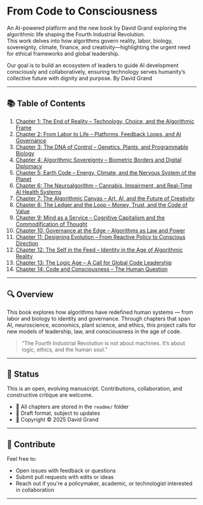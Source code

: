 # From Code to Consciousness

An AI-powered platform and the new book by David Grand exploring the algorithmic life shaping the Fourth Industrial Revolution.  
This work delves into how algorithms govern reality, labor, biology, sovereignty, climate, finance, and creativity—highlighting the urgent need for ethical frameworks and global leadership.  

Our goal is to build an ecosystem of leaders to guide AI development consciously and collaboratively, ensuring technology serves humanity’s collective future with dignity and purpose. 
By David Grand

---

## 📚 Table of Contents

1. [Chapter 1: The End of Reality – Technology, Choice, and the Algorithmic Frame](readme/chapter1.md)  
2. [Chapter 2: From Labor to Life – Platforms, Feedback Loops, and AI Governance](readme/chapter2.md)  
3. [Chapter 3: The DNA of Control – Genetics, Plants, and Programmable Biology](readme/chapter3.md)  
4. [Chapter 4: Algorithmic Sovereignty – Biometric Borders and Digital Diplomacy](readme/chapter4.md)  
5. [Chapter 5: Earth Code – Energy, Climate, and the Nervous System of the Planet](readme/chapter5.md)  
6. [Chapter 6: The Neuroalgorithm – Cannabis, Impairment, and Real-Time AI Health Systems](readme/chapter6.md)  
7. [Chapter 7: The Algorithmic Canvas – Art, AI, and the Future of Creativity](readme/chapter7.md)  
8. [Chapter 8: The Ledger and the Loop – Money, Trust, and the Code of Value](readme/chapter8.md)  
9. [Chapter 9: Mind as a Service – Cognitive Capitalism and the Commodification of Thought](readme/chapter9.md)  
10. [Chapter 10: Governance at the Edge – Algorithms as Law and Power](readme/chapter10.md)  
11. [Chapter 11: Designing Evolution – From Reactive Policy to Conscious Direction](readme/chapter11.md)  
12. [Chapter 12: The Self in the Feed – Identity in the Age of Algorithmic Reality](readme/chapter12.md)  
13. [Chapter 13: The Logic Age – A Call for Global Code Leadership](readme/chapter13.md)  
14. [Chapter 14: Code and Consciousness – The Human Question](readme/chapter14.md)  

---

## 🔍 Overview

This book explores how algorithms have redefined human systems — from labor and biology to identity and governance. Through chapters that span AI, neuroscience, economics, plant science, and ethics, this project calls for new models of leadership, law, and consciousness in the age of code.

> “The Fourth Industrial Revolution is not about machines. It’s about logic, ethics, and the human soul.”

---

## 🚧 Status

This is an open, evolving manuscript. Contributions, collaboration, and constructive critique are welcome.

- 📁 All chapters are stored in the `readme/` folder  
- 🧠 Draft format, subject to updates  
- 🔐 Copyright © 2025 David Grand

---

## 🤝 Contribute

Feel free to:
- Open issues with feedback or questions  
- Submit pull requests with edits or ideas  
- Reach out if you're a policymaker, academic, or technologist interested in collaboration

---
